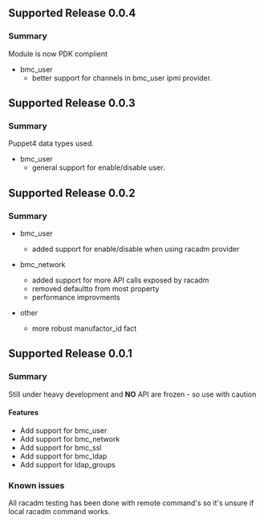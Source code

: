 ## Supported Release 0.0.4
### Summary
Module is now PDK complient 
* bmc_user
    - better support for channels in bmc_user ipmi provider.

## Supported Release 0.0.3
### Summary
Puppet4 data types used.

* bmc_user
    - general support for enable/disable user.

## Supported Release 0.0.2
### Summary
* bmc_user
    - added support for enable/disable when using racadm provider
* bmc_network
    - added support for more API calls exposed by racadm
    - removed defaultto from most property
    - performance improvments

* other
    - more robust manufactor_id fact

## Supported Release 0.0.1
### Summary
Still under heavy development and **NO** API are frozen - so use with caution

#### Features
* Add support for bmc_user
* Add support for bmc_network
* Add support for bmc_ssl
* Add support for bmc_ldap
* Add support for ldap_groups

### Known issues
All racadm testing has been done with remote command's so it's unsure if local racadm command works.